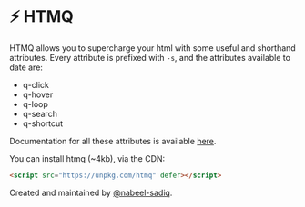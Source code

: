 # ⚡ HTMQ

HTMQ allows you to supercharge your html with some useful and shorthand attributes.
Every attribute is prefixed with `-s`, and the attributes available to date are:

-   q-click
-   q-hover
-   q-loop
-   q-search
-   q-shortcut

Documentation for all these attributes is available [here](https://htmq.vercel.app).

You can install htmq (~4kb), via the CDN:

```html
<script src="https://unpkg.com/htmq" defer></script>
```

Created and maintained by [@nabeel-sadiq](https://github.com/nabeel-sadiq).
